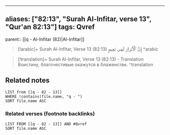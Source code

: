 
---
aliases: ["82:13", "Surah Al-Infitar, verse 13", "Qur'an 82:13"]
tags: Qvref
---

parent:: [[q - Al-Infitar (82)|Al-Infitar]]

> [!arabic]+ Surah Al-Infitar, Verse 13 (82:13)
> <span class="quran-arabic">إِنَّ ٱلْأَبْرَارَ لَفِى نَعِيمٍ</span>
^arabic

> [!translation]+ Surah Al-Infitar, Verse 13 (82:13) - Translation
> Воистину, благочестивые окажутся в блаженстве.
^translation



## Related notes
```dataview
LIST from [[q - 82 - 13]]
WHERE !contains(file.name, "q - ")
SORT file.name ASC
```

### Related verses (footnote backlinks)
```dataview
LIST FROM [[q - 82 - 13]] AND #Qvref
SORT file.name ASC
```

